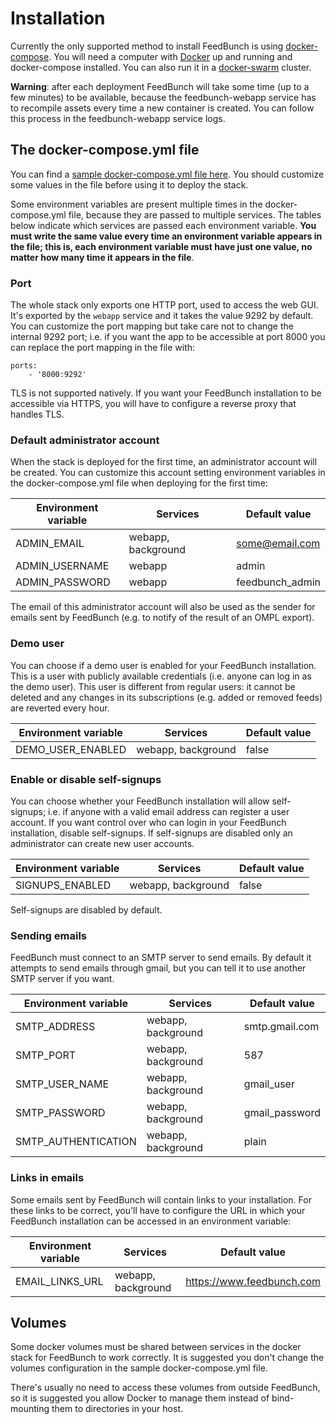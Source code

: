 # Installation

Currently the only supported method to install FeedBunch is using [docker-compose](https://docs.docker.com/compose/). 
You will need a computer with [Docker](https://www.docker.com/) up and running and docker-compose installed. You can 
also run it in a [docker-swarm](https://docs.docker.com/engine/swarm/) cluster.

**Warning**: after each deployment FeedBunch will take some time (up to a few minutes) to be available, because the 
feedbunch-webapp service has to recompile assets every time a new container is created. You can follow this process
in the feedbunch-webapp service logs.

## The docker-compose.yml file

You can find a [sample docker-compose.yml file here](FeedBunch-docker/docker-compose.yml). You should customize some
values in the file before using it to deploy the stack.

Some environment variables are present multiple times in the docker-compose.yml file, because they are passed to 
multiple services. The tables below indicate which services are passed each environment variable. **You must write
the same value every time an environment variable appears in the file; this is, each environment variable must
have just one value, no matter how many time it appears in the file**.

### Port

The whole stack only exports one HTTP port, used to access the web GUI. It's exported by the ```webapp``` service
and it takes the value 9292 by default. You can customize the port mapping but take care not to change the internal
9292 port; i.e. if you want the app to be accessible at port 8000 you can replace the port mapping in the file 
with:

```
ports:
    - '8000:9292'
```

TLS is not supported natively. If you want your FeedBunch installation to be accessible via HTTPS, you will have
to configure a reverse proxy that handles TLS.

### Default administrator account

When the stack is deployed for the first time, an administrator account will be created. You can customize this
account setting environment variables in the docker-compose.yml file when deploying for the first time:

| Environment variable  | Services              | Default value     |
|-----------------------|-----------------------|-------------------|
| ADMIN_EMAIL           | webapp, background    |   some@email.com  |
| ADMIN_USERNAME        | webapp                |   admin           |
| ADMIN_PASSWORD        | webapp                |   feedbunch_admin |

The email of this administrator account will also be used as the sender for emails sent by FeedBunch (e.g. to 
notify of the result of an OMPL export).

### Demo user

You can choose if a demo user is enabled for your FeedBunch installation. This is a user with publicly available
credentials (i.e. anyone can log in as the demo user). This user is different from regular users: it cannot be
deleted and any changes in its subscriptions (e.g. added or removed feeds) are reverted every hour.

| Environment variable  | Services              | Default value     |
|-----------------------|-----------------------|-------------------|
| DEMO_USER_ENABLED     | webapp, background    |   false           |

### Enable or disable self-signups

You can choose whether your FeedBunch installation will allow self-signups; i.e. if anyone with a valid email 
address can register a user account. If you want control over who can login in your FeedBunch installation, 
disable self-signups. If self-signups are disabled only an administrator can create new user accounts.
 
| Environment variable  | Services              | Default value     |
|-----------------------|-----------------------|-------------------|
| SIGNUPS_ENABLED       | webapp, background    |   false           |

Self-signups are disabled by default.

### Sending emails

FeedBunch must connect to an SMTP server to send emails. By default it attempts to send emails through gmail, but
you can tell it to use another SMTP server if you want.

| Environment variable  | Services              | Default value     |
|-----------------------|-----------------------|-------------------|
| SMTP_ADDRESS          | webapp, background    |   smtp.gmail.com  |
| SMTP_PORT             | webapp, background    |   587             |
| SMTP_USER_NAME        | webapp, background    |   gmail_user      |
| SMTP_PASSWORD         | webapp, background    |   gmail_password  |
| SMTP_AUTHENTICATION   | webapp, background    |   plain           |

### Links in emails

Some emails sent by FeedBunch will contain links to your installation. For these links to be correct, you'll have
to configure the URL in which your FeedBunch installation can be accessed in an environment variable:

| Environment variable  | Services              | Default value                 |
|-----------------------|-----------------------|-------------------------------|
| EMAIL_LINKS_URL       | webapp, background    |   https://www.feedbunch.com   |

## Volumes

Some docker volumes must be shared between services in the docker stack for FeedBunch to work correctly. It is 
suggested you don't change the volumes configuration in the sample docker-compose.yml file.

There's usually no need to access these volumes from outside FeedBunch, so it is suggested you allow Docker to manage
them instead of bind-mounting them to directories in your host.
